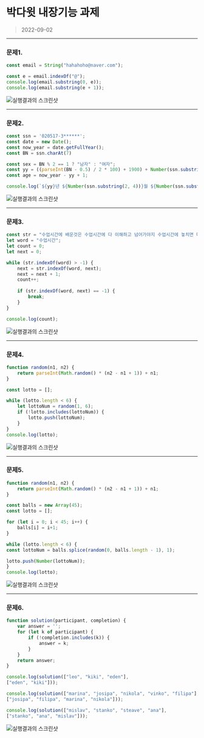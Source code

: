 박다윗 내장기능 과제
===
>2022-09-02

---
### 문제1.
```Javascript
const email = String("hahahoho@naver.com");

const e = email.indexOf("@");
console.log(email.substring(0, e));
console.log(email.substring(e + 1));
```
![실행결과의 스크린샷](./1.png)

---
### 문제2.
```Javascript
const ssn = '020517-3******';
const date = new Date();
const now_year = date.getFullYear();
const BN = ssn.charAt(7)

const sex = BN % 2 == 1 ? "남자" : "여자";
const yy = ((parseInt(BN - 0.5) / 2 * 100) + 1900) + Number(ssn.substring(0, 2));
const age = now_year - yy + 1;

console.log(`${yy}년 ${Number(ssn.substring(2, 4))}월 ${Number(ssn.substring(4, 6))}일에 태어난 ${age}세 ${sex} 입니다.`);
```
![실행결과의 스크린샷](./2.png)

---
### 문제3.
```Javascript
const str = "수업시간에 배운것은 수업시간에 다 이해하고 넘어가야지 수업시간에 놓치면 따라오기 힘들다.";
let word = "수업시간";
let count = 0;
let next = 0;

while (str.indexOf(word) > -1) {
    next = str.indexOf(word, next);
    next = next + 1;
    count++;
    
    if (str.indexOf(word, next) == -1) {
        break;
    }
}

console.log(count);
```
![실행결과의 스크린샷](./3.png)

---
### 문제4.
```Javascript
function random(n1, n2) {
    return parseInt(Math.random() * (n2 - n1 + 1)) + n1;
}

const lotto = [];

while (lotto.length < 6) {
    let lottoNum = random(1, 6);
    if (!lotto.includes(lottoNum)) {
        lotto.push(lottoNum);
    }
}
console.log(lotto);
```
![실행결과의 스크린샷](./4.png)

---
### 문제5.
```Javascript
function random(n1, n2) {
    return parseInt(Math.random() * (n2 - n1 + 1)) + n1;
}

const balls = new Array(45);
const lotto = [];

for (let i = 0; i < 45; i++) {
    balls[i] = i+1;
}

while (lotto.length < 6) {
const lottoNum = balls.splice(random(0, balls.length - 1), 1);

lotto.push(Number(lottoNum));
}
console.log(lotto);
```
![실행결과의 스크린샷](./5.png)

---
### 문제6.
```Javascript
function solution(participant, completion) {
    var answer = '';
    for (let k of participant) {
        if (!completion.includes(k)) {
            answer = k;
        }
    }
    return answer;
}

console.log(solution(["leo", "kiki", "eden"],
["eden", "kiki"]));

console.log(solution(["marina", "josipa", "nikola", "vinko", "filipa"],
["josipa", "filipa", "marina", "nikola"]));

console.log(solution(["mislav", "stanko", "steave", "ana"],
["stanko", "ana", "mislav"]));
```
![실행결과의 스크린샷](./6.png)